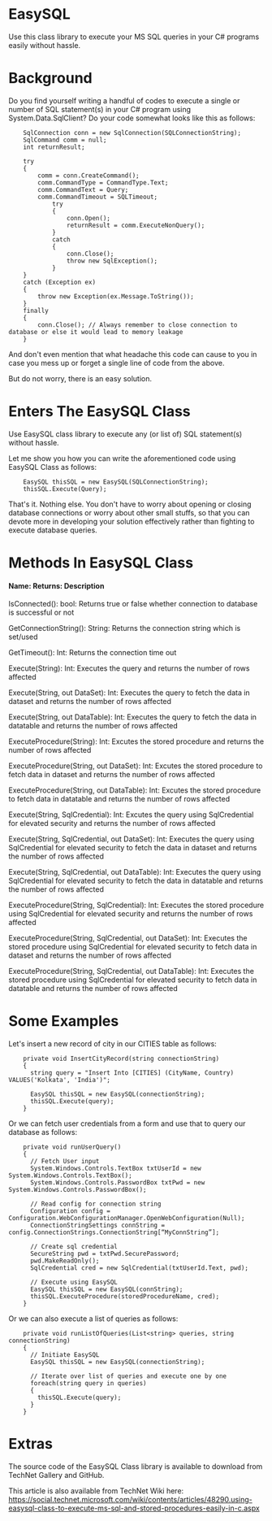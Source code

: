 # EasySQL
Use this class library to execute your MS SQL queries in your C# programs easily without hassle. 

# Background

Do you find yourself writing a handful of codes to execute a single or number of SQL statement(s) in your C# program using System.Data.SqlClient?
Do your code somewhat looks like this as follows:

        SqlConnection conn = new SqlConnection(SQLConnectionString);
        SqlCommand comm = null;
        int returnResult;

        try
        {
            comm = conn.CreateCommand();
            comm.CommandType = CommandType.Text;
            comm.CommandText = Query;
            comm.CommandTimeout = SQLTimeout;
                try
                {
                    conn.Open();
                    returnResult = comm.ExecuteNonQuery();
                }
                catch
                {
                    conn.Close();
                    throw new SqlException();
                }
        }
        catch (Exception ex)
        {
            throw new Exception(ex.Message.ToString());
        }
        finally
        {
            conn.Close(); // Always remember to close connection to database or else it would lead to memory leakage
        }


And don't even mention that what headache this code can cause to you in case you mess up or forget a single line of code from the above.

But do not worry, there is an easy solution. 

# Enters The EasySQL Class
Use EasySQL class library to execute any (or list of) SQL statement(s) without hassle.

Let me show you how you can write the aforementioned code using EasySQL Class as follows:

        EasySQL thisSQL = new EasySQL(SQLConnectionString);
        thisSQL.Execute(Query);

That's it. Nothing else. You don't have to worry about opening or closing database connections or worry about other small stuffs, so that you can devote more in developing your solution effectively rather than fighting to execute database queries.

# Methods In EasySQL Class
#### Name:	  Returns:	 Description

IsConnected():	 bool:	 Returns true or false whether connection to database is successful or not

GetConnectionString():	 String:	 Returns the connection string which is set/used

GetTimeout():	 Int:	Returns the connection time out

Execute(String):	Int:	Executes the query and returns the number of rows affected

Execute(String, out DataSet):	Int:	Executes the query to fetch the data in dataset and returns the number of rows affected

Execute(String, out DataTable):	        Int:	Executes the query to fetch the data in datatable and returns the number of rows affected

ExecuteProcedure(String):	Int:	Excutes the stored procedure and returns the number of rows affected

ExecuteProcedure(String, out DataSet):	        Int:	Excutes the stored procedure to fetch data in dataset and returns the number of rows affected

ExecuteProcedure(String, out DataTable):	Int:	Excutes the stored procedure to fetch data in datatable and returns the number of rows affected

Execute(String, SqlCredential):	        Int:	Excutes the query using SqlCredential for elevated security and returns the number of rows affected

Execute(String, SqlCredential, out DataSet):	        Int:	Executes the query using SqlCredential for elevated security to fetch the data in dataset and returns the number of rows affected

Execute(String, SqlCredential, out DataTable):	        Int:	Executes the query using SqlCredential for elevated security to fetch the data in datatable and returns the number of rows affected

ExecuteProcedure(String, SqlCredential):	Int:	Executes the stored procedure using SqlCredential for elevated security and returns the number of rows affected

ExecuteProcedure(String, SqlCredential, out DataSet):   	Int:	Executes the stored procedure using SqlCredential for elevated security to fetch data in dataset and returns the number of rows affected

ExecuteProcedure(String, SqlCredential, out DataTable): 	Int:	Executes the stored procedure using SqlCredential for elevated security to fetch data in datatable and returns the number of rows affected


# Some Examples
Let's insert a new record of city in our CITIES table as follows:

        private void InsertCityRecord(string connectionString)
        {
          string query = "Insert Into [CITIES] (CityName, Country) VALUES('Kolkata', 'India')";

          EasySQL thisSQL = new EasySQL(connectionString);
          thisSQL.Execute(query);
        }

Or we can fetch user credentials from a form and use that to query our database as follows:

        private void runUserQuery()
        {
          // Fetch User input
          System.Windows.Controls.TextBox txtUserId = new System.Windows.Controls.TextBox();
          System.Windows.Controls.PasswordBox txtPwd = new System.Windows.Controls.PasswordBox();

          // Read config for connection string
          Configuration config = Configuration.WebConfigurationManager.OpenWebConfiguration(Null);
          ConnectionStringSettings connString = config.ConnectionStrings.ConnectionString[“MyConnString”];

          // Create sql credential
          SecureString pwd = txtPwd.SecurePassword;
          pwd.MakeReadOnly();
          SqlCredential cred = new SqlCredential(txtUserId.Text, pwd);

          // Execute using EasySQL
          EasySQL thisSQL = new EasySQL(connString);
          thisSQL.ExecuteProcedure(storedProcedureName, cred);
        }

Or we can also execute a list of queries as follows:

        private void runListOfQueries(List<string> queries, string connectionString)
        {
          // Initiate EasySQL
          EasySQL thisSQL = new EasySQL(connectionString);

          // Iterate over list of queries and execute one by one
          foreach(string query in queries)
          {
            thisSQL.Execute(query);
          }
        }

# Extras

The source code of the EasySQL Class library is available to download from TechNet Gallery and GitHub.

This article is also available from TechNet Wiki here: https://social.technet.microsoft.com/wiki/contents/articles/48290.using-easysql-class-to-execute-ms-sql-and-stored-procedures-easily-in-c.aspx
